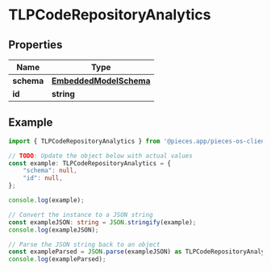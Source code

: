 
# TLPCodeRepositoryAnalytics


## Properties

Name | Type
------------ | -------------
**schema** | [**EmbeddedModelSchema**](EmbeddedModelSchema)
**id** | **string**

## Example

```typescript
import { TLPCodeRepositoryAnalytics } from '@pieces.app/pieces-os-client';

// TODO: Update the object below with actual values
const example: TLPCodeRepositoryAnalytics = {
    "schema": null,
    "id": null,
};

console.log(example);

// Convert the instance to a JSON string
const exampleJSON: string = JSON.stringify(example);
console.log(exampleJSON);

// Parse the JSON string back to an object
const exampleParsed = JSON.parse(exampleJSON) as TLPCodeRepositoryAnalytics;
console.log(exampleParsed);
```


